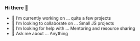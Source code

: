 ### Hi there 👋

- 🔭 I’m currently working on ... quite a few projects
- 👯 I’m looking to collaborate on ...  Small JS projects
- 🤔 I’m looking for help with ...  Mentoring and resource sharing
- 💬 Ask me about ...   Anything
